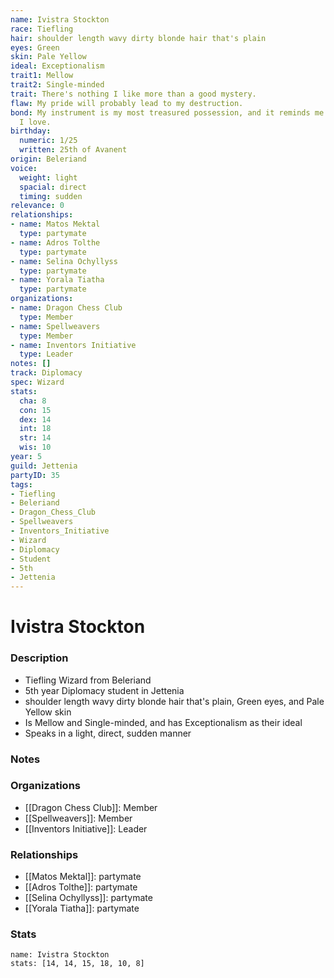 ```yaml
---
name: Ivistra Stockton
race: Tiefling
hair: shoulder length wavy dirty blonde hair that's plain
eyes: Green
skin: Pale Yellow
ideal: Exceptionalism
trait1: Mellow
trait2: Single-minded
trait: There's nothing I like more than a good mystery.
flaw: My pride will probably lead to my destruction.
bond: My instrument is my most treasured possession, and it reminds me of someone
  I love.
birthday:
  numeric: 1/25
  written: 25th of Avanent
origin: Beleriand
voice:
  weight: light
  spacial: direct
  timing: sudden
relevance: 0
relationships:
- name: Matos Mektal
  type: partymate
- name: Adros Tolthe
  type: partymate
- name: Selina Ochyllyss
  type: partymate
- name: Yorala Tiatha
  type: partymate
organizations:
- name: Dragon Chess Club
  type: Member
- name: Spellweavers
  type: Member
- name: Inventors Initiative
  type: Leader
notes: []
track: Diplomacy
spec: Wizard
stats:
  cha: 8
  con: 15
  dex: 14
  int: 18
  str: 14
  wis: 10
year: 5
guild: Jettenia
partyID: 35
tags:
- Tiefling
- Beleriand
- Dragon_Chess_Club
- Spellweavers
- Inventors_Initiative
- Wizard
- Diplomacy
- Student
- 5th
- Jettenia
---
```

# Ivistra Stockton
### Description
- Tiefling Wizard from Beleriand
- 5th year Diplomacy student in Jettenia
- shoulder length wavy dirty blonde hair that's plain, Green eyes, and Pale Yellow skin
- Is Mellow and Single-minded, and has Exceptionalism as their ideal
- Speaks in a light, direct, sudden manner

### Notes

### Organizations
- [[Dragon Chess Club]]: Member
- [[Spellweavers]]: Member
- [[Inventors Initiative]]: Leader

### Relationships
- [[Matos Mektal]]: partymate
- [[Adros Tolthe]]: partymate
- [[Selina Ochyllyss]]: partymate
- [[Yorala Tiatha]]: partymate

### Stats
```statblock
name: Ivistra Stockton
stats: [14, 14, 15, 18, 10, 8]
```